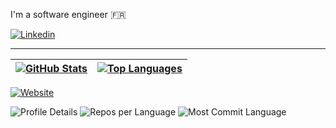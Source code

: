 I'm a software engineer 🇫🇷

[![Linkedin](https://img.shields.io/badge/LinkedIn-Christopher_Moron-blue?style=flat-square&logo=linkedin&labelColor=blue)](https://www.linkedin.com/in/christophermoron/)

---

| [![GitHub Stats](https://github-readme-stats.vercel.app/api?username=TryZorce&show_icons=true&include_all_commits=true&theme=buefy&hide_border=false)](https://github.com/anuraghazra/github-readme-stats) | [![Top Languages](https://github-readme-stats.vercel.app/api/top-langs/?username=TryZorce&layout=compact&theme=buefy&hide_border=true)](https://github.com/anuraghazra/github-readme-stats) |
| --------------------------------------------------------------------------------------------------------------------------------------------------------------------------------------------------------------------------------------------------------------------- | -------------------------------------------------------------------------------------------------------------------------------------------------------------------------------------------------------------------- |

[![Website](https://github-profile-trophy.vercel.app/?username=TryZorce&row=2&column=3&no-frame=true)](https://blog.edamame88.org)

![Profile Details](http://github-profile-summary-cards.vercel.app/api/cards/profile-details?username=TryZorce&theme=github)
![Repos per Language](http://github-profile-summary-cards.vercel.app/api/cards/repos-per-language?username=TryZorce&theme=github)
![Most Commit Language](http://github-profile-summary-cards.vercel.app/api/cards/most-commit-language?username=TryZorce&theme=github)
